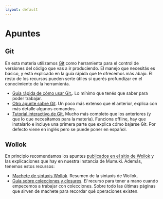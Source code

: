 ```yaml
---
layout: default
---
```

# Apuntes

## Git

En esta materia utilizamos [Git](https://git-scm.com/) como herramienta para el control de versiones del código que vas a ir produciendo. El manejo que necesitás es básico, y está explicado en la guía rápida que te ofrecemos más abajo. El resto de los recursos pueden serte útiles si querés profundizar en el conocimiento de la herramienta.

* [Guía rápida de cómo usar Git.](https://github.com/tdpunpaz/docs/wiki/Gu%C3%ADa-r%C3%A1pida-de-Git). Lo mínimo que tenés que saber para poder trabajar.
* [Otro apunte sobre Git](https://docs.google.com/document/d/1ozqfYCwt-37stynmgAd5wJlNOFKWYQeIZoeqXpAEs0I/edit). Un poco más extenso que el anterior, explica con más detalle algunos comandos.
* [Tutorial interactivo de Git.](https://github.com/jlord/git-it-electron) Mucho más completo que los anteriores (y que lo que necesitamos para la materia). Funciona offline, hay que instalarlo e incluye una primera parte que explica cómo bajarse Git. Por defecto viene en inglés pero se puede poner en español.

## Wollok

En principio recomendamos los apuntes [publicados en el sitio de Wollok](http://www.wollok.org/documentacion/apuntes/) y las explicaciones que hay en nuestra instancia de Mumuki. Además, tenemos estos recursos:

* [Machete de sintaxis Wollok](https://docs.google.com/document/d/11BEzE5o-0wRyvidwV-NV6JTQbf0s00ZLYNkjn_G8fio/edit?usp=sharing). Resumen de la sintaxis de Wollok.
* [Guía sobre colecciones y closures](https://objetos1wollokunq.gitlab.io/material/guia-colecciones-basicas.pdf). _El_ recurso para tener a mano cuando empecemos a trabajar con colecciones. Sobre todo las últimas páginas que sirven de machete para recordar qué operaciones existen.
